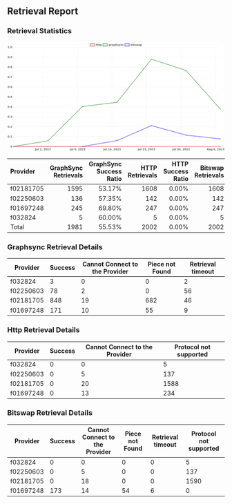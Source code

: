 ## Retrieval Report
### Retrieval Statistics
<img src="https://raw.githubusercontent.com/data-preservation-programs/filplus-checker-assets/main/filecoin-project/filecoin-plus-large-datasets/issues/2040/1691374077360.png"/>

| Provider  | GraphSync Retrievals | GraphSync Success Ratio | HTTP Retrievals | HTTP Success Ratio | Bitswap Retrievals | Bitswap Success Ratio |
| :-------- | -------------------: | ----------------------: | --------------: | -----------------: | -----------------: | --------------------: |
| f02181705 |                 1595 |                  53.17% |            1608 |              0.00% |               1608 |                 0.00% |
| f02250603 |                  136 |                  57.35% |             142 |              0.00% |                142 |                 0.00% |
| f01697248 |                  245 |                  69.80% |             247 |              0.00% |                247 |                70.04% |
| f032824   |                    5 |                  60.00% |               5 |              0.00% |                  5 |                 0.00% |
| Total     |                 1981 |                  55.53% |            2002 |              0.00% |               2002 |                 8.64% |

### Graphsync Retrieval Details
| Provider  | Success | Cannot Connect to the Provider | Piece not Found | Retrieval timeout |
| --------- | ------- | ------------------------------ | --------------- | ----------------- |
| f032824   | 3       | 0                              | 0               | 2                 |
| f02250603 | 78      | 2                              | 0               | 56                |
| f02181705 | 848     | 19                             | 682             | 46                |
| f01697248 | 171     | 10                             | 55              | 9                 |

### Http Retrieval Details
| Provider  | Success | Cannot Connect to the Provider | Protocol not supported |
| --------- | ------- | ------------------------------ | ---------------------- |
| f032824   | 0       | 0                              | 5                      |
| f02250603 | 0       | 5                              | 137                    |
| f02181705 | 0       | 20                             | 1588                   |
| f01697248 | 0       | 13                             | 234                    |

### Bitswap Retrieval Details
| Provider  | Success | Cannot Connect to the Provider | Piece not Found | Retrieval timeout | Protocol not supported |
| --------- | ------- | ------------------------------ | --------------- | ----------------- | ---------------------- |
| f032824   | 0       | 0                              | 0               | 0                 | 5                      |
| f02250603 | 0       | 5                              | 0               | 0                 | 137                    |
| f02181705 | 0       | 18                             | 0               | 0                 | 1590                   |
| f01697248 | 173     | 14                             | 54              | 6                 | 0                      |
